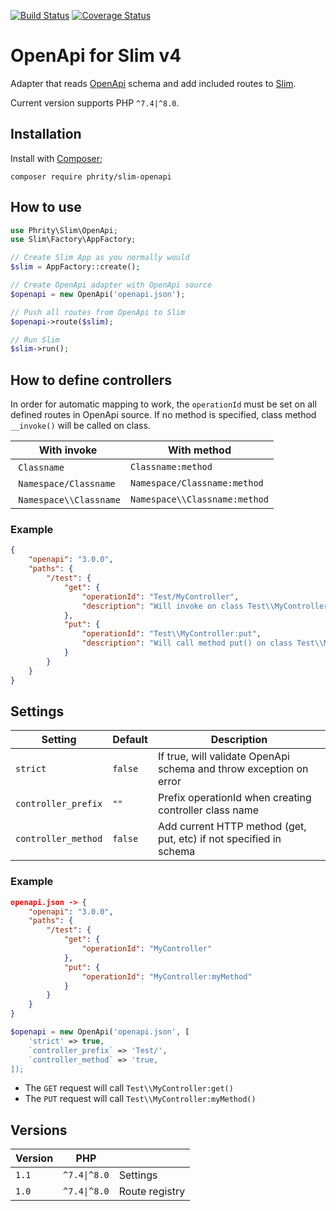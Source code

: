 [![Build Status](https://github.com/sirn-se/phrity-slim-openapi/actions/workflows/acceptance.yml/badge.svg)](https://github.com/sirn-se/phrity-slim-openapi/actions)
[![Coverage Status](https://coveralls.io/repos/github/sirn-se/phrity-slim-openapi/badge.svg?branch=master)](https://coveralls.io/github/sirn-se/phrity-slim-openapi?branch=master)

# OpenApi for Slim v4

Adapter that reads [OpenApi](https://spec.openapis.org) schema and add included routes to [Slim](https://www.slimframework.com).

Current version supports PHP `^7.4|^8.0`.

## Installation

Install with [Composer](https://getcomposer.org/);
```
composer require phrity/slim-openapi
```

## How to use

```php
use Phrity\Slim\OpenApi;
use Slim\Factory\AppFactory;

// Create Slim App as you normally would
$slim = AppFactory::create();

// Create OpenApi adapter with OpenApi source
$openapi = new OpenApi('openapi.json');

// Push all routes from OpenApi to Slim
$openapi->route($slim);

// Run Slim
$slim->run();
```

## How to define controllers

In order for automatic mapping to work, the `operationId` must be set on all defined routes in OpenApi source.
If no method is specified, class method `__invoke()` will be called on class.

| With invoke | With method |
| --- | --- |
| `Classname` | `Classname:method` |
| `Namespace/Classname` | `Namespace/Classname:method` |
| `Namespace\\Classname` | `Namespace\\Classname:method` |

### Example

```json
{
    "openapi": "3.0.0",
    "paths": {
        "/test": {
            "get": {
                "operationId": "Test/MyController",
                "description": "Will invoke on class Test\\MyController"
            },
            "put": {
                "operationId": "Test\\MyController:put",
                "description": "Will call method put() on class Test\\MyController"
            }
        }
    }
}
```

## Settings

| Setting | Default | Description |
| --- | --- | --- |
| `strict` | `false` | If true, will validate OpenApi schema and throw exception on error |
| `controller_prefix` | `""` | Prefix operationId when creating controller class name |
| `controller_method` | `false` | Add current HTTP method (get, put, etc) if not specified in schema |

### Example

```json
openapi.json -> {
    "openapi": "3.0.0",
    "paths": {
        "/test": {
            "get": {
                "operationId": "MyController"
            },
            "put": {
                "operationId": "MyController:myMethod"
            }
        }
    }
}
```
```php
$openapi = new OpenApi('openapi.json', [
    'strict' => true,
    `controller_prefix` => 'Test/',
    `controller_method` => 'true,
]);
```
* The `GET` request will call `Test\\MyController:get()`
* The `PUT` request will call `Test\\MyController:myMethod()`

## Versions

| Version | PHP | |
| --- | --- | --- |
| `1.1` | `^7.4\|^8.0` | Settings |
| `1.0` | `^7.4\|^8.0` | Route registry |
